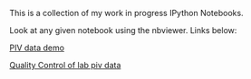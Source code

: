 This is a collection of my work in progress IPython Notebooks.

Look at any given notebook using the nbviewer. Links below:

[PIV data demo](http://nbviewer.ipython.org/github/aaren/notebooks/blob/master/piv_data_demo.ipynb)

[Quality Control of lab piv data](http://nbviewer.ipython.org/github/aaren/notebooks/blob/master/piv_data_qc.ipynb)
